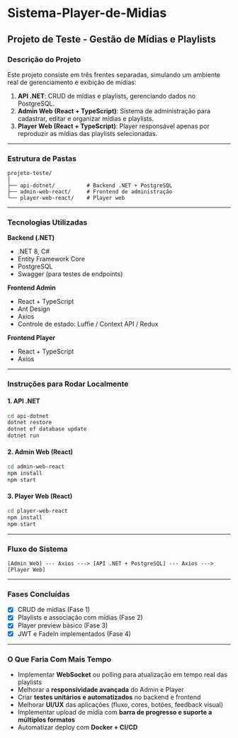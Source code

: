 # Sistema-Player-de-Midias

## Projeto de Teste - Gestão de Mídias e Playlists

### Descrição do Projeto
Este projeto consiste em três frentes separadas, simulando um ambiente real de gerenciamento e exibição de mídias:

1. **API .NET**: CRUD de mídias e playlists, gerenciando dados no PostgreSQL.  
2. **Admin Web (React + TypeScript)**: Sistema de administração para cadastrar, editar e organizar mídias e playlists.  
3. **Player Web (React + TypeScript)**: Player responsável apenas por reproduzir as mídias das playlists selecionadas.  

---

### Estrutura de Pastas

```
projeto-teste/
│
├── api-dotnet/          # Backend .NET + PostgreSQL
├── admin-web-react/     # Frontend de administração
└── player-web-react/    # Player web
```

---

### Tecnologias Utilizadas

**Backend (.NET)**
- .NET 8, C#  
- Entity Framework Core  
- PostgreSQL  
- Swagger (para testes de endpoints)  

**Frontend Admin**
- React + TypeScript  
- Ant Design  
- Axios  
- Controle de estado: Luffie / Context API / Redux  

**Frontend Player**
- React + TypeScript  
- Axios  

---

### Instruções para Rodar Localmente

#### 1. API .NET
```bash
cd api-dotnet
dotnet restore
dotnet ef database update
dotnet run
```

#### 2. Admin Web (React)
```bash
cd admin-web-react
npm install
npm start
```

#### 3. Player Web (React)
```bash
cd player-web-react
npm install
npm start
```

---

### Fluxo do Sistema
```
[Admin Web] --- Axios ---> [API .NET + PostgreSQL] --- Axios ---> [Player Web]
```

---

### Fases Concluídas
- [x] CRUD de mídias (Fase 1)  
- [x] Playlists e associação com mídias (Fase 2)  
- [x] Player preview básico (Fase 3)  
- [x] JWT e FadeIn implementados (Fase 4)  

---

### O Que Faria Com Mais Tempo
- Implementar **WebSocket** ou polling para atualização em tempo real das playlists  
- Melhorar a **responsividade avançada** do Admin e Player  
- Criar **testes unitários e automatizados** no backend e frontend  
- Melhorar **UI/UX** das aplicações (fluxo, cores, botões, feedback visual)  
- Implementar upload de mídia com **barra de progresso e suporte a múltiplos formatos**  
- Automatizar deploy com **Docker + CI/CD**  


